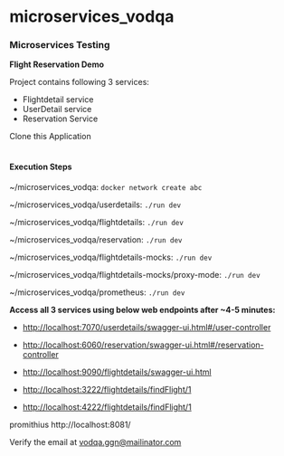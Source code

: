 # microservices_vodqa
### Microservices Testing

**Flight Reservation Demo**

Project contains following 3 services:

* Flightdetail service
* UserDetail service
* Reservation Service

Clone this Application
<br></br>
#### Execution Steps
~/microservices_vodqa: `docker network create abc`

~/microservices_vodqa/userdetails: `./run dev`

~/microservices_vodqa/flightdetails: `./run dev`

~/microservices_vodqa/reservation: `./run dev`

~/microservices_vodqa/flightdetails-mocks: `./run dev`

~/microservices_vodqa/flightdetails-mocks/proxy-mode: `./run dev`

~/microservices_vodqa/prometheus: `./run dev`

**Access all 3 services using below web endpoints after ~4-5 minutes:**

* <http://localhost:7070/userdetails/swagger-ui.html#/user-controller>

* <http://localhost:6060/reservation/swagger-ui.html#/reservation-controller>

* <http://localhost:9090/flightdetails/swagger-ui.html>

* <http://localhost:3222/flightdetails/findFlight/1>

* <http://localhost:4222/flightdetails/findFlight/1>

promithius 
http://localhost:8081/

Verify the email at vodqa.ggn@mailinator.com

